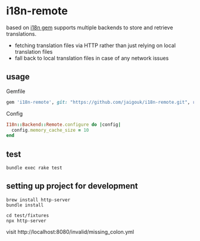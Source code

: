 # i18n-remote

based on [i18n gem](https://github.com/ruby-i18n/i18n) supports multiple backends to store and retrieve translations.

- fetching translation files via HTTP rather than just relying on local translation files
- fall back to local translation files in case of any network issues

## usage

Gemfile

```ruby
gem 'i18n-remote', git: "https://github.com/jaigouk/i18n-remote.git", require: 'i18n/backend/remote'
```

Config

```ruby
I18n::Backend::Remote.configure do |config|
  config.memory_cache_size = 10
end
```

## test

```
bundle exec rake test
```

## setting up project for development

```
brew install http-server
bundle install

cd test/fixtures
npx http-server
```

visit http://localhost:8080/invalid/missing_colon.yml
